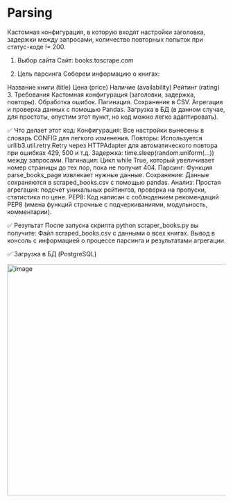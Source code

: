 # Parsing
Кастомная конфигурация, в которую входят настройки заголовка, задержки между запросами, количество повторных попыток при статус-коде != 200.


1. Выбор сайта
Сайт: books.toscrape.com

2. Цель парсинга
Соберем информацию о книгах:

Название книги (title)
Цена (price)
Наличие (availability)
Рейтинг (rating)
3. Требования
Кастомная конфигурация (заголовки, задержка, повторы).
Обработка ошибок.
Пагинация.
Сохранение в CSV.
Агрегация и проверка данных с помощью Pandas.
Загрузка в БД (в данном случае, для простоты, опустим этот пункт, но код можно легко адаптировать).

✅ Что делает этот код:
Конфигурация: Все настройки вынесены в словарь CONFIG для легкого изменения.
Повторы: Используется urllib3.util.retry.Retry через HTTPAdapter для автоматического повтора при ошибках 429, 500 и т.д.
Задержка: time.sleep(random.uniform(...)) между запросами.
Пагинация: Цикл while True, который увеличивает номер страницы до тех пор, пока не получит 404.
Парсинг: Функция parse_books_page извлекает нужные данные.
Сохранение: Данные сохраняются в scraped_books.csv с помощью pandas.
Анализ: Простая агрегация: подсчет уникальных рейтингов, проверка на пропуски, статистика по цене.
PEP8: Код написан с соблюдением рекомендаций PEP8 (имена функций строчные с подчеркиваниями, модульность, комментарии).

✅ Результат
После запуска скрипта python scraper_books.py вы получите:
Файл scraped_books.csv с данными о всех книгах.
Вывод в консоль с информацией о процессе парсинга и результатами агрегации.

✅ Загрузка в БД (PostgreSQL)

<img width="760" height="533" alt="image" src="https://github.com/user-attachments/assets/e381b99c-e208-438c-b7bf-eabda96e4d80" />

